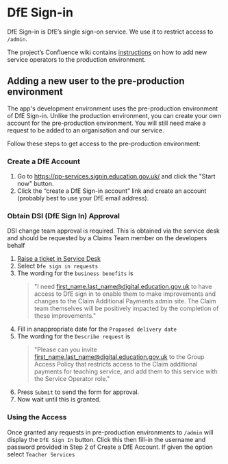 # DfE Sign-in

DfE Sign-in is DfE’s single sign-on service. We use it to restrict access to
`/admin`.

The project’s Confluence wiki contains
[instructions](https://dfedigital.atlassian.net/wiki/spaces/TP/pages/1102053404/Granting+and+revoking+access+to+back-office)
on how to add new service operators to the production environment.

## Adding a new user to the pre-production environment

The app's development environment uses the pre-production environment of DfE
Sign-in. Unlike the production environment, you can create your own account for
the pre-production environment. You will still need make a request to be added
to an organisation and our service.

Follow these steps to get access to the pre-production environment:

### Create a DfE Account

1. Go to https://pp-services.signin.education.gov.uk/ and click the "Start now"
   button.
2. Click the “create a DfE Sign-in account” link and create an account (probably
   best to use your DfE email address).

### Obtain DSI (DfE Sign In) Approval

DSI change team approval is required. This is obtained via the service desk and
should be requested by a Claims Team member on the developers behalf

1. [Raise a ticket in Service Desk](https://<checking.link.with.claims.team>)
2. Select `Dfe sign in requests`
3. The wording for the `business benefits` is
   > "I need first_name.last_name@digital.education.gov.uk to have access to DfE
   > sign in to enable them to make improvements and changes to the Claim
   > Additional Payments admin site. The Claim team themselves will be
   > positively impacted by the completion of these improvements."
4. Fill in anappropriate date for the `Proposed delivery date`
5. The wording for the `Describe request` is
   > "Please can you invite first_name.last_name@digital.education.gov.uk to the
   > Group Access Policy that restricts access to the Claim additional payments
   > for teaching service, and add them to this service with the Service
   > Operator role."
6. Press `Submit` to send the form for approval.
7. Now wait until this is granted.

### Using the Access

Once granted any requests in pre-production environments to `/admin` will
display the `DfE Sign In` button. Click this then fill-in the username and
password provided in Step 2 of Create a DfE Account. If given the option select
`Teacher Services`
